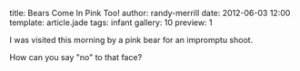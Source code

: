 title: Bears Come In Pink Too!
author: randy-merrill
date: 2012-06-03 12:00
template: article.jade
tags: infant
gallery: 10
preview: 1

I was visited this morning by a pink bear for an impromptu shoot. 

How can you say "no" to that face?
